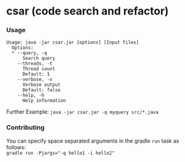 csar (code search and refactor)
========

### Usage
```
Usage: java -jar csar.jar [options] [Input files]
  Options:
  * --query, -q
      Search query
    --threads, -t
      Thread count
      Default: 1
    --verbose, -v
      Verbose output
      Default: false
    --help, -h
      Help information
```

Further Example: `java -jar csar.jar -q myquery src/*.java`

### Contributing
You can specify space separated arguments in the gradle `run` task as follows:  
`gradle run -Pjargs="-q hello1 -i hello2"`
